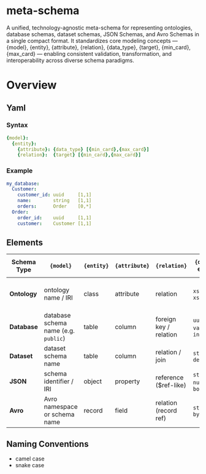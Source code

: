 # meta-schema
A unified, technology-agnostic meta-schema for representing ontologies, database schemas, dataset schemas, JSON Schemas, and Avro Schemas in a single compact format. It standardizes core modeling concepts — {model}, {entity}, {attribute}, {relation}, {data_type}, {target}, {min_card}, {max_card} — enabling consistent validation, transformation, and interoperability across diverse schema paradigms.

# Overview

## Yaml

### Syntax
```yaml
{model}:
  {entity}:
    {attribute}: {data_type} [{min_card},{max_card}]
    {relation}:  {target} [{min_card},{max_card}]
```

### Example
```yaml
my_database:
  Customer:
    customer_id: uuid     [1,1]
    name:        string   [1,1]
    orders:      Order    [0,*]
  Order:
    order_id:    uuid     [1,1]
    customer:    Customer [1,1]
```


## Elements
| Schema Type     | `{model}`                            | `{entity}` | `{attribute}` | `{relation}`           | `{data_type}` examples        | `{target}` examples      | `{min_card},{max_card}` meaning                                |
| --------------- | ------------------------------------ | ---------- | ------------- | ---------------------- | ----------------------------- | ------------------------ | -------------------------------------------------------------- |
| **Ontology**    | ontology name / IRI                  | class      | attribute     | relation               | `xsd:string`, `xsd:dateTime`  | `ex:Person`, `ex:Order`  | Minimum/maximum property occurrences in class definition       |
| **Database**    | database schema name (e.g. `public`) | table      | column        | foreign key / relation | `uuid`, `varchar`, `integer`  | `Customer`, `Order`      | Min/max constraint on column value count per row (rarely used) |
| **Dataset**     | dataset schema name                  | table      | column        | relation / join        | `string`, `date`, `decimal`   | `Customer`, `Product`    | Min/max rows linked in relation                                |
| **JSON** | schema identifier / IRI              | object     | property      | reference (\$ref-like) | `string`, `number`, `boolean` | `#/definitions/Customer` | Min/max items or property occurrences                          |
| **Avro** | Avro namespace or schema name        | record     | field         | relation (record ref)  | `string`, `long`, `bytes`     | `Customer`, `Order`      | Min/max occurrences in array/field constraints                 |


## Naming Conventions
* camel case
* snake case
